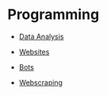 # Programming

* [Data Analysis](/programming/data_analysis)

* [Websites](/programming/websites)

* [Bots](/programming/bots)

* [Webscraping](/programming/webscraping)
